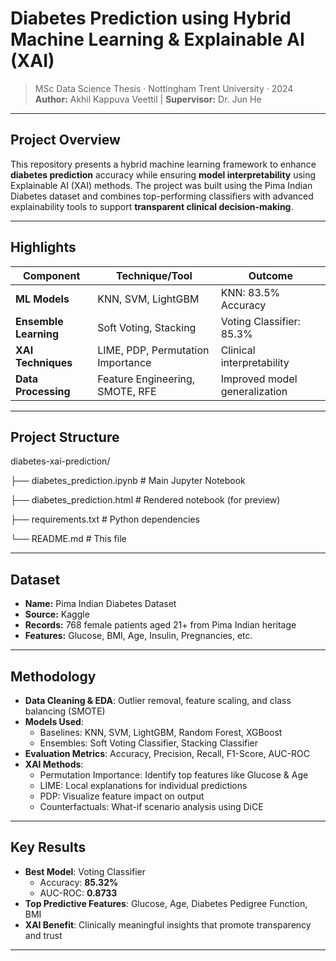# Diabetes Prediction using Hybrid Machine Learning & Explainable AI (XAI)

> MSc Data Science Thesis · Nottingham Trent University · 2024  
> **Author:** Akhil Kappuva Veettil | **Supervisor:** Dr. Jun He

---

## Project Overview

This repository presents a hybrid machine learning framework to enhance **diabetes prediction** accuracy while ensuring **model interpretability** using Explainable AI (XAI) methods. The project was built using the Pima Indian Diabetes dataset and combines top-performing classifiers with advanced explainability tools to support **transparent clinical decision-making**.

---

## Highlights

| Component               | Technique/Tool                      | Outcome                        |
|------------------------|-------------------------------------|--------------------------------|
| **ML Models**          | KNN, SVM, LightGBM                  | KNN: 83.5% Accuracy            |
| **Ensemble Learning**  | Soft Voting, Stacking               | Voting Classifier: 85.3%       |
| **XAI Techniques**     | LIME, PDP, Permutation Importance   | Clinical interpretability      |
| **Data Processing**    | Feature Engineering, SMOTE, RFE     | Improved model generalization  |

---

## Project Structure

diabetes-xai-prediction/

├── diabetes_prediction.ipynb # Main Jupyter Notebook

├── diabetes_prediction.html # Rendered notebook (for preview)

├── requirements.txt # Python dependencies

└── README.md # This file

---

## Dataset

- **Name:** Pima Indian Diabetes Dataset  
- **Source:** Kaggle 
- **Records:** 768 female patients aged 21+ from Pima Indian heritage  
- **Features:** Glucose, BMI, Age, Insulin, Pregnancies, etc.

---

## Methodology

- **Data Cleaning & EDA**: Outlier removal, feature scaling, and class balancing (SMOTE)  
- **Models Used**: 
  - Baselines: KNN, SVM, LightGBM, Random Forest, XGBoost  
  - Ensembles: Soft Voting Classifier, Stacking Classifier  
- **Evaluation Metrics**: Accuracy, Precision, Recall, F1-Score, AUC-ROC  
- **XAI Methods**: 
  - Permutation Importance: Identify top features like Glucose & Age  
  - LIME: Local explanations for individual predictions  
  - PDP: Visualize feature impact on output  
  - Counterfactuals: What-if scenario analysis using DiCE

---

## Key Results

- **Best Model**: Voting Classifier  
  - Accuracy: **85.32%**  
  - AUC-ROC: **0.8733**
- **Top Predictive Features**: Glucose, Age, Diabetes Pedigree Function, BMI  
- **XAI Benefit**: Clinically meaningful insights that promote transparency and trust

---
